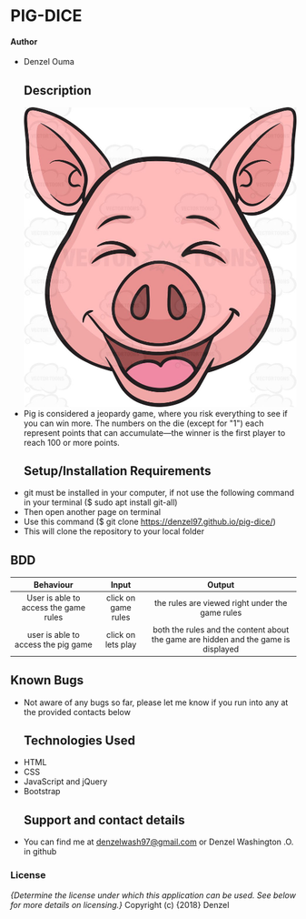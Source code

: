 # PIG-DICE

#### Author

-   Denzel Ouma
    ## Description
    ![Image](https://github.com/Denzel97/pig-dice/blob/master/images/pig-emoji-collection-1-008.jpg)
-   Pig is considered a jeopardy game, where you risk everything to see if you can win more. The numbers on the die (except for "1") each represent points that can accumulate—the winner is the first player to reach 100 or more points.
    ## Setup/Installation Requirements
-   git must be installed in your computer, if not use the following command in your terminal ($ sudo apt install git-all)
-   Then open another page on terminal
-   Use this command ($ git clone <https://denzel97.github.io/pig-dice/>)
-   This will clone the repository to your local folder

## BDD
| Behaviour | Input | Output |
| :-----: | :-----: | :-----: |
| User is able to access the game rules | click on game rules | the rules are viewed right under the game rules |
| user is able to access the pig game | click on lets play | both the rules and the content about the game are hidden and the game is displayed |
## Known Bugs

-   Not aware of any bugs so far, please let me know if you run into any at the provided contacts below
    ## Technologies Used
-   HTML
-   CSS
-   JavaScript and jQuery
-   Bootstrap
    ## Support and contact details
-   You can find me at denzelwash97@gmail.com or Denzel Washington .O. in github

### License

_{Determine the license under which this application can be used.  See below for more details on licensing.}_
Copyright (c) {2018} Denzel
